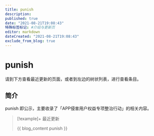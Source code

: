 ```yaml
---
title: punish
description:
published: true
date: "2021-08-21T19:08:43"
特殊标签标记: #介绍与更新页
editor: markdown
dateCreated: "2021-08-21T19:08:43"
exclude_from_blog: true
---
```


# punish

请到下方查看最近更新的页面，或者到左边的树状列表，进行查看条目。

## 简介

punish 即公示，主要收录了「APP侵害用户权益专项整治行动」的相关内容。

> [!example]+ 最近更新
>
> {{ blog_content punish }}
